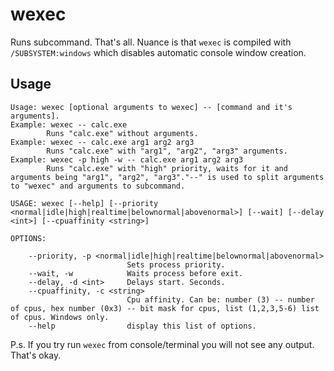 # wexec

Runs subcommand. That's all.
Nuance is that `wexec` is compiled with `/SUBSYSTEM:windows` which disables automatic
console window creation.

## Usage

```
Usage: wexec [optional arguments to wexec] -- [command and it's arguments].
Example: wexec -- calc.exe
        Runs "calc.exe" without arguments.
Example: wexec -- calc.exe arg1 arg2 arg3
        Runs "calc.exe" with "arg1", "arg2", "arg3" arguments.
Example: wexec -p high -w -- calc.exe arg1 arg2 arg3
        Runs "calc.exe" with "high" priority, waits for it and arguments being "arg1", "arg2", "arg3"."--" is used to split arguments to "wexec" and arguments to subcommand.

USAGE: wexec [--help] [--priority <normal|idle|high|realtime|belownormal|abovenormal>] [--wait] [--delay <int>] [--cpuaffinity <string>]

OPTIONS:

    --priority, -p <normal|idle|high|realtime|belownormal|abovenormal>
                          Sets process priority.
    --wait, -w            Waits process before exit.
    --delay, -d <int>     Delays start. Seconds.
    --cpuaffinity, -c <string>
                          Cpu affinity. Can be: number (3) -- number of cpus, hex number (0x3) -- bit mask for cpus, list (1,2,3,5-6) list of cpus. Windows only.
    --help                display this list of options.
```

P.s. If you try run `wexec` from console/terminal you will not see any output. That's okay.

